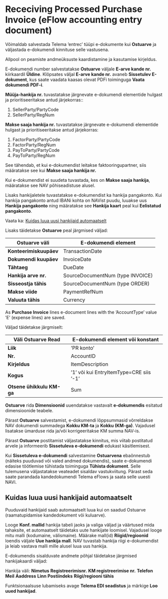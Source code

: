 ---
---
# Receciving Processed Purchase Invoice (eFlow accounting entry document)

Võimaldab salvestada Telema ’entrec’ tüüpi e-dokumente kui **Ostuarve** ja väljastada e-dokumendi kinnituse selle vastusena.

Allpool on peamiste andmeüksuste kaardistamine ja kasutamise kirjeldus.

E-dokumendi number salvestatakse **Ostuarve** väljale **E-arve kande nr.** kiirkaardil **Üldine**. Klõpsates väljal **E-arve kande nr.** avaneb  **Sissetulev E-dokument**, 
kus saate vaadata kaasas olevat PDFi toiminguga **Vaata dokumendi PDF-i**.

**Müüja-hankija nr.** tuvastatakse järgnevate e-dokumendi elementide hulgast ja prioritiseeritakse antud järjekorras::
1.  SellerParty/PartyCode
2.  SellerParty/RegNum

**Makse saaja hankija nr.** tuvastatakse järgnevate e-dokumendi elementide hulgast ja prioritiseeritakse antud järjekorras:
1.  FactorParty/PartyCode
2.  FactorParty/RegNum
3.  PayToParty/PartyCode
4.  PayToParty/RegNum

See tähendab, et kui e-dokumendist leitakse faktooringupartner, siis määratakse see kui **Makse saaja hankija nr.**

Kui e-dokumendist ei suudeta tuvastada, kes on **Makse saaja hankija**, määratakse see NAV põhiseadistuse alusel.

Lisaks hankijaletele tuvastatakse e-dokumendist ka hankija pangakonto. Kui hankija pangakonto antud IBANi kohta on NAVist puudu, luuakse uus **Hankija pangakonto** ning määratakse see **Hankija kaart** peal kui **Eelistatud pangakonto**. 

Vaata ka:  [Kuidas luua uusi hankijaid automaatselt](#kuidas-luua-uusi-hankijaid-automaatselt)

Lisaks täidetakse **Ostuarve** peal järgmised väljad:

|Ostuarve väli|E-dokumendi element|
|--|--|
|**Konteerimiskuupäev**|TransactionDate|
|**Dokumendi kuupäev**|InvoiceDate|
|**Tähtaeg**|DueDate|
|**Hankija arve nr.**|SourceDocumentNum (type INVOICE)|
|**Sisseostja tähis**|SourceDocumentNum (type ORDER)|
|**Makse viide**|PaymentRefNum|
|**Valuuta tähis**|Currency|

As  **Purchase Invoice**  lines e-document lines with the ’AccountType’ value ’E’ (expense lines) are saved.

Väljad täidetakse järgmiselt:

|Väli Ostuarve Read|E-dokumendi element või konstant|
|--|--|
|**Liik**|’PR konto’|
|**Nr.**|AccountID|
|**Kirjeldus**|ItemDescription|
|**Kogus**|’1’ või kui EntryItemType=CRE siis ’-1’|
|**Otsene ühikkulu KM-ga**|Sum|

**Ostuarve**  rida  **Dimensioonid**  uuendatakse vastavalt **e-dokumendis** esitatud dimensioonide teabele.

Pärast **Ostuarve** salvestamist, e-dokumendi lõppsummasid võrreldakse NAV dokumendi summadega **Kokku KM-ta** ja **Kokku (KM-ga)**. Vajadusel lisatakse ümarduse rida ja/või korrigeeritakse KM summa NAV-is. 

Pärast **Ostuarve** postitamist väljastatakse kinnitus, mis viitab postitatud arvele ja informeerib **Sissetuleva e-dokumendi** edukast käsitlemisest.

Kui **Sissetuleva e-dokumendi** salvestamine **Ostuarvena** ebaõnnestub (näiteks puuduvad või valed andmed dokumendis), saate e-dokumendi edasise töötlemise tühistada toiminguga **Tühista dokument**. Selle tulemusena väljastatakse veateadet sisaldav vastukviitung. Pärast seda saate parandada kandedokumendi Telema eFlows ja saata selle uuesti NAVi.   


## Kuidas luua uusi hankijaid automaatselt

Puuduvaid hankijaid saab automaatselt luua kui on saadud Ostuarve (raamatupidamise kandedokument või kuluarve). 

Looge  **Konf. mallid** hankija tabeli jaoks ja valiga väljad ja väärtused mida tahaksite, et automaatselt täidetaks uute hankijate loomisel. Vajadusel looge mitu malli (kodumaine, välismaine). Määrake mall(id) **Riigid/regioonid**  loendis väljale **Uue hankija mall**. NAV tuvastab hankija riigi e-dokumendist ja leiab vastava malli mille alusel luua uus hankija.

E-dokumendis sisalduvate andmete põhjal täidetakse järgmised hankijakaardi väljad:

Hankija väli:
**Nimetus**
**Registreerimisnr.**
**KM registreerimise nr.**
**Telefon**
**Meil**
**Aaddress**
**Linn**
**Postiindeks**
**Riigi/regiooni tähis**

Funktsionaalsuse lubamiseks avage **Telema EDI seadistus** ja märkige **Loo uued hankijad**.
